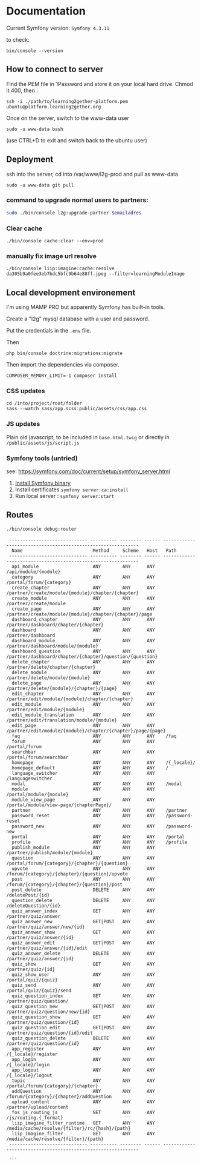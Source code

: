 # Documentation

Current Symfony version: `Symfony 4.3.11`

to check:

```
bin/console --version
```

## How to connect to server

Find the PEM file in 1Password and store it on your local hard drive. Chmod it 400, then :

```
ssh -i ./path/to/learning2gether-platform.pem ubuntu@platform.learning2gether.org
```

Once on the server, switch to the www-data user

```
sudo -u www-data bash
```

(use CTRL+D to exit and switch back to the ubuntu user)

## Deployment

ssh into the server, cd into /var/www/l2g-prod and pull as www-data

```
sudo -u www-data git pull
```

### command to upgrade normal users to partners:

```bash
sudo ./bin/console l2g:upgrade-partner $emailadres
```

### Clear cache

```
./bin/console cache:clear --env=prod
```

### manually fix image url resolve

```
./bin/console liip:imagine:cache:resolve da305b9a0fee3eb7bdc5bfc9b64e88ff.jpeg --filter=learningModuleImage
```

## Local development environement

I'm using MAMP PRO but apparently Symfony has built-in tools.

Create a "l2g" mysql database with a user and password.

Put the credentials in the `.env` file.

Then

```
php bin/console doctrine:migrations:migrate
```

Then import the dependencies via composer.

```
COMPOSER_MEMORY_LIMIT=-1 composer install
```

### CSS updates

```
cd /into/project/root/folder
sass --watch sass/app.scss:public/assets/css/app.css
```

### JS updates

Plain old javascript, to be included in `base.html.twig` or directly in `/public/assets/js/script.js`

### Symfony tools (untried)

see: https://symfony.com/doc/current/setup/symfony_server.html

1. [Install Symfony binary](https://symfony.com/download)
2. Install certificates `symfony server:ca:install`
3. Run local server : `symfony server:start`

## Routes

```bash
./bin/console debug:router
```

````
 ----------------------------- ---------- -------- ------ -------------------------------------------------------------
  Name                          Method     Scheme   Host   Path
 ----------------------------- ---------- -------- ------ -------------------------------------------------------------
  api_module                    ANY        ANY      ANY    /api/module/{module}
  category                      ANY        ANY      ANY    /portal/forum/{category}
  create_chapter                ANY        ANY      ANY    /partner/create/module/{module}/chapter/{chapter}
  create_module                 ANY        ANY      ANY    /partner/create/module
  create_page                   ANY        ANY      ANY    /partner/create/module/{module}/chapter/{chapter}/page
  dashboard_chapter             ANY        ANY      ANY    /partner/dashboard/chapter/{chapter}
  dashboard                     ANY        ANY      ANY    /partner/dashboard
  dashboard_module              ANY        ANY      ANY    /partner/dashboard/module/{module}
  dashboard_question            ANY        ANY      ANY    /partner/dashboard/chapter/{chapter}/question/{question}
  delete_chapter                ANY        ANY      ANY    /partner/delete/chapter/{chapter}
  delete_module                 ANY        ANY      ANY    /partner/delete/module/{module}
  delete_page                   ANY        ANY      ANY    /partner/delete/{module}/{chapter}/{page}
  edit_chapter                  ANY        ANY      ANY    /partner/edit/module/{module}/chapter/{chapter}
  edit_module                   ANY        ANY      ANY    /partner/edit/module/{module}
  edit_module_translation       ANY        ANY      ANY    /partner/edit/translation/module/{module}
  edit_page                     ANY        ANY      ANY    /partner/edit/module/{module}/chapter/{chapter}/page/{page}
  faq                           ANY        ANY      ANY    /faq
  forum                         ANY        ANY      ANY    /portal/forum
  searchbar                     ANY        ANY      ANY    /portal/forum/searchbar
  homepage                      ANY        ANY      ANY    /{_locale}/
  homepage_default              ANY        ANY      ANY    /
  language_switcher             ANY        ANY      ANY    /languageswitcher
  modal                         ANY        ANY      ANY    /modal
  module                        ANY        ANY      ANY    /portal/module/{module}
  module_view_page              ANY        ANY      ANY    /portal/module/view-page/{chapterPage}/
  partner                       ANY        ANY      ANY    /partner
  password_reset                ANY        ANY      ANY    /password-reset
  password_new                  ANY        ANY      ANY    /password-new
  portal                        ANY        ANY      ANY    /portal
  profile                       ANY        ANY      ANY    /profile
  publish_module                ANY        ANY      ANY    /partner/publish/module/{module}
  question                      ANY        ANY      ANY    /portal/forum/{category}/{chapter}/{question}
  upvote                        ANY        ANY      ANY    /forum/{category}/{chapter}/{question}/upvote
  post                          ANY        ANY      ANY    /forum/{category}/{chapter}/{question}/post
  post_delete                   DELETE     ANY      ANY    /deletePost/{id}
  question_delete               DELETE     ANY      ANY    /deleteQuestion/{id}
  quiz_answer_index             GET        ANY      ANY    /partner/quiz/answer
  quiz_answer_new               GET|POST   ANY      ANY    /partner/quiz/answer/new/{id}
  quiz_answer_show              GET        ANY      ANY    /partner/quiz/answer/{id}
  quiz_answer_edit              GET|POST   ANY      ANY    /partner/quiz/answer/{id}/edit
  quiz_answer_delete            DELETE     ANY      ANY    /partner/quiz/answer/{id}
  quiz_show                     GET        ANY      ANY    /partner/quiz/{id}
  quiz_show_user                ANY        ANY      ANY    /portal/quiz/{quiz}
  quiz_send                     ANY        ANY      ANY    /portal/quiz/{quiz}/send
  quiz_question_index           GET        ANY      ANY    /partner/quiz/question/
  quiz_question_new             GET|POST   ANY      ANY    /partner/quiz/question/new/{id}
  quiz_question_show            GET        ANY      ANY    /partner/quiz/question/{id}
  quiz_question_edit            GET|POST   ANY      ANY    /partner/quiz/question/{id}/edit
  quiz_question_delete          DELETE     ANY      ANY    /partner/quiz/question/{id}
  app_register                  ANY        ANY      ANY    /{_locale}/register
  app_login                     ANY        ANY      ANY    /{_locale}/login
  app_logout                    ANY        ANY      ANY    /{_locale}/logout
  topic                         ANY        ANY      ANY    /portal/forum/{category}/{chapter}
  addQuestion                   ANY        ANY      ANY    /forum/{category}/{chapter}/addQuestion
  upload_content                ANY        ANY      ANY    /partner/upload/content
  fos_js_routing_js             GET        ANY      ANY    /js/routing.{_format}
  liip_imagine_filter_runtime   GET        ANY      ANY    /media/cache/resolve/{filter}/rc/{hash}/{path}
  liip_imagine_filter           GET        ANY      ANY    /media/cache/resolve/{filter}/{path}
 ----------------------------- ---------- -------- ------ -------------------------------------------------------------

 ```
````
